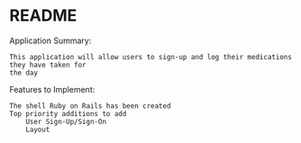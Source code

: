 # README

Application Summary:

    This application will allow users to sign-up and log their medications they have taken for
    the day
    
    
Features to Implement:

    The shell Ruby on Rails has been created
    Top priority additions to add
        User Sign-Up/Sign-On
        Layout